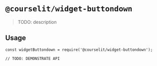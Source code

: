 # `@courselit/widget-buttondown`

> TODO: description

## Usage

```
const widgetButtondown = require('@courselit/widget-buttondown');

// TODO: DEMONSTRATE API
```
